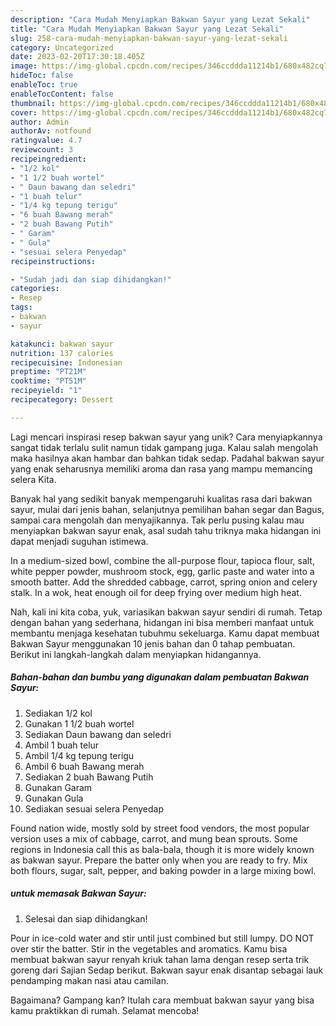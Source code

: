 ```yaml
---
description: "Cara Mudah Menyiapkan Bakwan Sayur yang Lezat Sekali"
title: "Cara Mudah Menyiapkan Bakwan Sayur yang Lezat Sekali"
slug: 258-cara-mudah-menyiapkan-bakwan-sayur-yang-lezat-sekali
category: Uncategorized
date: 2023-02-20T17:30:18.405Z
image: https://img-global.cpcdn.com/recipes/346ccddda11214b1/680x482cq70/bakwan-sayur-foto-resep-utama.jpg
hideToc: false
enableToc: true
enableTocContent: false
thumbnail: https://img-global.cpcdn.com/recipes/346ccddda11214b1/680x482cq70/bakwan-sayur-foto-resep-utama.jpg
cover: https://img-global.cpcdn.com/recipes/346ccddda11214b1/680x482cq70/bakwan-sayur-foto-resep-utama.jpg
author: Admin
authorAv: notfound
ratingvalue: 4.7
reviewcount: 3
recipeingredient:
- "1/2 kol"
- "1 1/2 buah wortel"
- " Daun bawang dan seledri"
- "1 buah telur"
- "1/4 kg tepung terigu"
- "6 buah Bawang merah"
- "2 buah Bawang Putih"
- " Garam"
- " Gula"
- "sesuai selera Penyedap"
recipeinstructions:

- "Sudah jadi dan siap dihidangkan!"
categories:
- Resep
tags:
- bakwan
- sayur

katakunci: bakwan sayur 
nutrition: 137 calories
recipecuisine: Indonesian
preptime: "PT21M"
cooktime: "PT51M"
recipeyield: "1"
recipecategory: Dessert

---
```





Lagi mencari inspirasi resep bakwan sayur yang unik? Cara menyiapkannya sangat tidak terlalu sulit namun tidak gampang juga. Kalau salah mengolah maka hasilnya akan hambar dan bahkan tidak sedap. Padahal bakwan sayur yang enak seharusnya memiliki aroma dan rasa yang mampu memancing selera Kita.





Banyak hal yang sedikit banyak mempengaruhi kualitas rasa dari bakwan sayur, mulai dari jenis bahan, selanjutnya pemilihan bahan segar dan Bagus, sampai cara mengolah dan menyajikannya. Tak perlu pusing kalau mau menyiapkan bakwan sayur enak,      asal sudah tahu triknya maka hidangan ini dapat menjadi suguhan istimewa.














In a medium-sized bowl, combine the all-purpose flour, tapioca flour, salt, white pepper powder, mushroom stock, egg, garlic paste and water into a smooth batter. Add the shredded cabbage, carrot, spring onion and celery stalk. In a wok, heat enough oil for deep frying over medium high heat.






Nah, kali ini kita coba, yuk, variasikan bakwan sayur sendiri di rumah. Tetap dengan bahan yang sederhana, hidangan ini bisa memberi manfaat untuk membantu menjaga kesehatan tubuhmu sekeluarga. Kamu dapat membuat Bakwan Sayur menggunakan 10 jenis bahan dan 0 tahap pembuatan. Berikut ini langkah-langkah dalam menyiapkan hidangannya.

<!--inarticleads1-->

##### Bahan-bahan dan bumbu yang digunakan dalam pembuatan Bakwan Sayur:

1. Sediakan 1/2 kol
1. Gunakan 1 1/2 buah wortel
1. Sediakan  Daun bawang dan seledri
1. Ambil 1 buah telur
1. Ambil 1/4 kg tepung terigu
1. Ambil 6 buah Bawang merah
1. Sediakan 2 buah Bawang Putih
1. Gunakan  Garam
1. Gunakan  Gula
1. Sediakan sesuai selera Penyedap


Found nation wide, mostly sold by street food vendors, the most popular version uses a mix of cabbage, carrot, and mung bean sprouts. Some regions in Indonesia call this as bala-bala, though it is more widely known as bakwan sayur. Prepare the batter only when you are ready to fry. Mix both flours, sugar, salt, pepper, and baking powder in a large mixing bowl. 

<!--inarticleads2-->

#####  untuk memasak Bakwan Sayur:


1. Selesai dan siap dihidangkan!

Pour in ice-cold water and stir until just combined but still lumpy. DO NOT over stir the batter. Stir in the vegetables and aromatics. Kamu bisa membuat bakwan sayur renyah kriuk tahan lama dengan resep serta trik goreng dari Sajian Sedap berikut. Bakwan sayur enak disantap sebagai lauk pendamping makan nasi atau camilan. 

Bagaimana? Gampang kan? Itulah cara membuat bakwan sayur yang bisa kamu praktikkan di rumah. Selamat mencoba!
